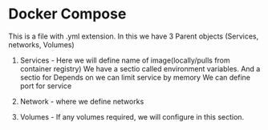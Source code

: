 # Docker Compose 
   This is a file with .yml extension.
   In this we have 3 Parent objects (Services, networks, Volumes)
   
   1. Services - Here we will define name of image(locally/pulls from container registry)
              We have a sectio called environment variables.
              And a sectio for Depends on
              we can limit service by memory
              We can define port for service
              
  
   3. Network - where we define networks 
   4. Volumes - If any volumes required, we will configure in this section.
